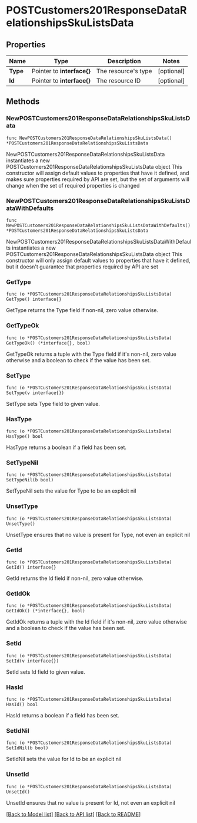 # POSTCustomers201ResponseDataRelationshipsSkuListsData

## Properties

Name | Type | Description | Notes
------------ | ------------- | ------------- | -------------
**Type** | Pointer to **interface{}** | The resource&#39;s type | [optional] 
**Id** | Pointer to **interface{}** | The resource ID | [optional] 

## Methods

### NewPOSTCustomers201ResponseDataRelationshipsSkuListsData

`func NewPOSTCustomers201ResponseDataRelationshipsSkuListsData() *POSTCustomers201ResponseDataRelationshipsSkuListsData`

NewPOSTCustomers201ResponseDataRelationshipsSkuListsData instantiates a new POSTCustomers201ResponseDataRelationshipsSkuListsData object
This constructor will assign default values to properties that have it defined,
and makes sure properties required by API are set, but the set of arguments
will change when the set of required properties is changed

### NewPOSTCustomers201ResponseDataRelationshipsSkuListsDataWithDefaults

`func NewPOSTCustomers201ResponseDataRelationshipsSkuListsDataWithDefaults() *POSTCustomers201ResponseDataRelationshipsSkuListsData`

NewPOSTCustomers201ResponseDataRelationshipsSkuListsDataWithDefaults instantiates a new POSTCustomers201ResponseDataRelationshipsSkuListsData object
This constructor will only assign default values to properties that have it defined,
but it doesn't guarantee that properties required by API are set

### GetType

`func (o *POSTCustomers201ResponseDataRelationshipsSkuListsData) GetType() interface{}`

GetType returns the Type field if non-nil, zero value otherwise.

### GetTypeOk

`func (o *POSTCustomers201ResponseDataRelationshipsSkuListsData) GetTypeOk() (*interface{}, bool)`

GetTypeOk returns a tuple with the Type field if it's non-nil, zero value otherwise
and a boolean to check if the value has been set.

### SetType

`func (o *POSTCustomers201ResponseDataRelationshipsSkuListsData) SetType(v interface{})`

SetType sets Type field to given value.

### HasType

`func (o *POSTCustomers201ResponseDataRelationshipsSkuListsData) HasType() bool`

HasType returns a boolean if a field has been set.

### SetTypeNil

`func (o *POSTCustomers201ResponseDataRelationshipsSkuListsData) SetTypeNil(b bool)`

 SetTypeNil sets the value for Type to be an explicit nil

### UnsetType
`func (o *POSTCustomers201ResponseDataRelationshipsSkuListsData) UnsetType()`

UnsetType ensures that no value is present for Type, not even an explicit nil
### GetId

`func (o *POSTCustomers201ResponseDataRelationshipsSkuListsData) GetId() interface{}`

GetId returns the Id field if non-nil, zero value otherwise.

### GetIdOk

`func (o *POSTCustomers201ResponseDataRelationshipsSkuListsData) GetIdOk() (*interface{}, bool)`

GetIdOk returns a tuple with the Id field if it's non-nil, zero value otherwise
and a boolean to check if the value has been set.

### SetId

`func (o *POSTCustomers201ResponseDataRelationshipsSkuListsData) SetId(v interface{})`

SetId sets Id field to given value.

### HasId

`func (o *POSTCustomers201ResponseDataRelationshipsSkuListsData) HasId() bool`

HasId returns a boolean if a field has been set.

### SetIdNil

`func (o *POSTCustomers201ResponseDataRelationshipsSkuListsData) SetIdNil(b bool)`

 SetIdNil sets the value for Id to be an explicit nil

### UnsetId
`func (o *POSTCustomers201ResponseDataRelationshipsSkuListsData) UnsetId()`

UnsetId ensures that no value is present for Id, not even an explicit nil

[[Back to Model list]](../README.md#documentation-for-models) [[Back to API list]](../README.md#documentation-for-api-endpoints) [[Back to README]](../README.md)


